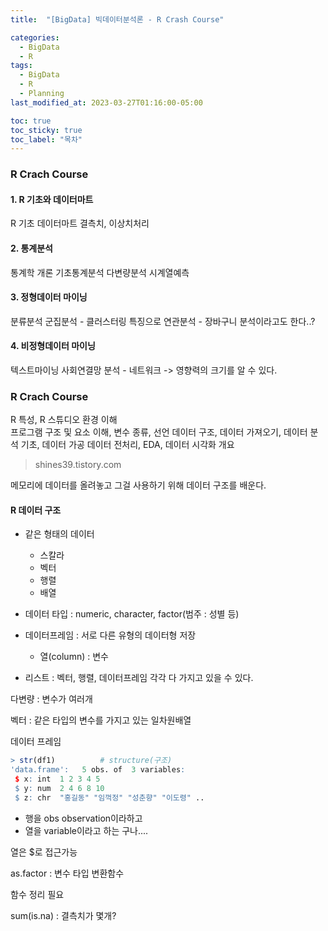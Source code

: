 ```yaml
---
title:  "[BigData] 빅데이터분석론 - R Crash Course"

categories:
  - BigData
  - R
tags:
  - BigData
  - R
  - Planning
last_modified_at: 2023-03-27T01:16:00-05:00

toc: true
toc_sticky: true
toc_label: "목차"
---
```



### R Crach Course

#### 1. R 기초와 데이터마트
R 기초
데이터마트
결측치, 이상치처리

#### 2. 통계분석
통계학 개론
기초통계분석
다변량분석
시계열예측

#### 3. 정형데이터 마이닝
분류분석
군집분석 - 클러스터링 특징으로
연관분석 - 장바구니 분석이라고도 한다..?


#### 4. 비정형데이터 마이닝
텍스트마이닝
사회연결망 분석 - 네트워크
 -> 영향력의 크기를 알 수 있다.


### R Crach Course
 R 특성, R 스튜디오 환경 이해  
 프로그램 구조 및 요소 이해,  변수 종류, 선언
 데이터 구조, 데이터 가져오기, 데이터 분석 기초, 데이터 가공
 데이터 전처리, EDA, 데이터 시각화 개요


> shines39.tistory.com


메모리에 데이터를 올려놓고
그걸 사용하기 위해
데이터 구조를 배운다.

#### R 데이터 구조
- 같은 형태의 데이터
    - 스칼라
    - 벡터
    - 행렬
    - 배열

- 데이터 타입 : numeric, character, factor(범주 : 성별 등)

- 데이터프레임 : 서로 다른 유형의 데이터형 저장
    - 열(column) : 변수

- 리스트 : 벡터, 행렬, 데이터프레임 각각 다 가지고 있을 수 있다.


다변량 : 변수가 여러개


벡터 : 같은 타입의 변수를 가지고 있는 일차원배열

데이터 프레임
``` R
> str(df1)          # structure(구조)   
'data.frame':	5 obs. of  3 variables:
 $ x: int  1 2 3 4 5
 $ y: num  2 4 6 8 10
 $ z: chr  "홍길동" "임꺽정" "성춘향" "이도령" ..
```


- 행을 obs observation이라하고 
- 열을 variable이라고 하는 구나....

열은 $로 접근가능


as.factor : 변수 타입 변환함수

함수 정리 필요

sum(is.na) : 결측치가 몇개?